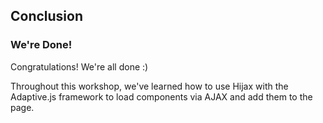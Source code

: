## Conclusion
### We're Done!

Congratulations! We're all done :)

Throughout this workshop, we've learned how to use Hijax with the Adaptive.js framework to load components via AJAX and add them to the page. 